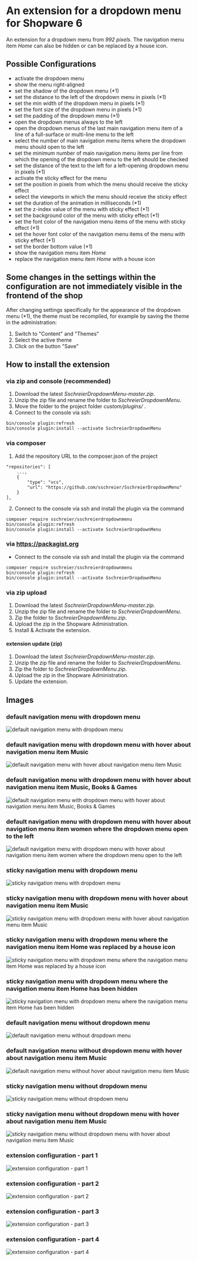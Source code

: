 # An extension for a dropdown menu for Shopware 6

An extension for a dropdown menu from _992 pixels_. The navigation menu item _Home_ can also be hidden or can be replaced by a house icon.

## Possible Configurations
 - activate the dropdown menu
 - show the menu right-aligned
 - set the shadow of the dropdown menu (*1)
 - set the distance to the left of the dropdown menu in pixels (*1)
 - set the min width of the dropdown menu in pixels (*1)
 - set the font size of the dropdown menu in pixels (*1)
 - set the padding of the dropdown menu (*1)
 - open the dropdown menus always to the left
 - open the dropdown menus of the last main navigation menu item of a line of a full-surface or multi-line menu to the left
 - select the number of main navigation menu items where the dropdown menu should open to the left
 - set the minimum number of main navigation menu items per line from which the opening of the dropdown menu to the left should be checked
 - set the distance of the text to the left for a left-opening dropdown menu in pixels (*1)
 - activate the sticky effect for the menu
 - set the position in pixels from which the menu should receive the sticky effect
 - select the viewports in which the menu should receive the sticky effect
 - set the duration of the animation in milliseconds (*1)
 - set the z-index value of the menu with sticky effect (*1)
 - set the background color of the menu with sticky effect (*1)
 - set the font color of the navigation menu items of the menu with sticky effect (*1)
 - set the hover font color of the navigation menu items of the menu with sticky effect (*1)
 - set the border bottom value (*1)
 - show the navigation menu item _Home_
 - replace the navigation menu item _Home_ with a house icon

## Some changes in the settings within the configuration are not immediately visible in the frontend of the shop
After changing settings specifically for the appearance of the dropdown menu (*1), the theme must be recompiled, for example by saving the theme in the administration:
1. Switch to "Content" and "Themes"
2. Select the active theme
3. Click on the button "Save"

## How to install the extension
### via zip and console (recommended)
1. Download the latest _SschreierDropdownMenu-master.zip_.
2. Unzip the zip file and rename the folder to _SschreierDropdownMenu_. 
3. Move the folder to the project folder _custom/plugins/_ .
4. Connect to the console via ssh:

```
bin/console plugin:refresh
bin/console plugin:install --activate SschreierDropdownMenu
```

### via composer
1. Add the repository URL to the composer.json of the project
```
"repositories": [
    ...,
    {
        "type": "vcs",
        "url": "https://github.com/sschreier/SschreierDropdownMenu"
    }
],
```

2. Connect to the console via ssh and install the plugin via the command
```
composer require sschreier/sschreierdropdownmenu
bin/console plugin:refresh
bin/console plugin:install --activate SschreierDropdownMenu
```

### via https://packagist.org
- Connect to the console via ssh and install the plugin via the command
```
composer require sschreier/sschreierdropdownmenu
bin/console plugin:refresh
bin/console plugin:install --activate SschreierDropdownMenu
```

### via zip upload
1. Download the latest _SschreierDropdownMenu-master.zip_.
2. Unzip the zip file and rename the folder to _SschreierDropdownMenu_.
3. Zip the folder to _SschreierDropdownMenu.zip_.
4. Upload the zip in the Shopware Administration.
5. Install & Activate the extension.

#### extension update (zip)
1. Download the latest _SschreierDropdownMenu-master.zip_.
2. Unzip the zip file and rename the folder to _SschreierDropdownMenu_.
3. Zip the folder to _SschreierDropdownMenu.zip_.
4. Upload the zip in the Shopware Administration.
5. Update the extension.

## Images

### default navigation menu with dropdown menu

![default navigation menu with dropdown menu](https://www.sebastianschreier.de/plugins/sschreierDropdownmenu/sschreierDropdownmenu-Image1.jpg)

### default navigation menu with dropdown menu with hover about navigation menu item Music

![default navigation menu with hover about navigation menu item Music](https://www.sebastianschreier.de/plugins/sschreierDropdownmenu/sschreierDropdownmenu-Image2.jpg)

### default navigation menu with dropdown menu with hover about navigation menu item  Music, Books & Games

![default navigation menu with dropdown menu with hover about navigation menu item  Music, Books & Games](https://www.sebastianschreier.de/plugins/sschreierDropdownmenu/sschreierDropdownmenu-Image3.jpg)

### default navigation menu with dropdown menu with hover about navigation menu item women where the dropdown menu open to the left

![default navigation menu with dropdown menu with hover about navigation menu item women where the dropdown menu open to the left](https://www.sebastianschreier.de/plugins/sschreierDropdownmenu/sschreierDropdownmenu-Image16.jpg)

### sticky navigation menu with dropdown menu

![sticky navigation menu with dropdown menu](https://www.sebastianschreier.de/plugins/sschreierDropdownmenu/sschreierDropdownmenu-Image4.jpg)

### sticky navigation menu with dropdown menu with hover about navigation menu item Music

![sticky navigation menu with dropdown menu with hover about navigation menu item Music](https://www.sebastianschreier.de/plugins/sschreierDropdownmenu/sschreierDropdownmenu-Image5.jpg)

### sticky navigation menu with dropdown menu where the navigation menu item Home was replaced by a house icon

![sticky navigation menu with dropdown menu where the navigation menu item Home was replaced by a house icon](https://www.sebastianschreier.de/plugins/sschreierDropdownmenu/sschreierDropdownmenu-Image6.jpg)

### sticky navigation menu with dropdown menu where the navigation menu item Home has been hidden

![sticky navigation menu with dropdown menu where the navigation menu item Home has been hidden](https://www.sebastianschreier.de/plugins/sschreierDropdownmenu/sschreierDropdownmenu-Image7.jpg)

### default navigation menu without dropdown menu

![default navigation menu without dropdown menu](https://www.sebastianschreier.de/plugins/sschreierDropdownmenu/sschreierDropdownmenu-Image8.jpg)

### default navigation menu without dropdown menu with hover about navigation menu item Music

![default navigation menu without hover about navigation menu item Music](https://www.sebastianschreier.de/plugins/sschreierDropdownmenu/sschreierDropdownmenu-Image9.jpg)

### sticky navigation menu without dropdown menu

![sticky navigation menu without dropdown menu](https://www.sebastianschreier.de/plugins/sschreierDropdownmenu/sschreierDropdownmenu-Image10.jpg)

### sticky navigation menu without dropdown menu with hover about navigation menu item Music

![sticky navigation menu without dropdown menu with hover about navigation menu item Music](https://www.sebastianschreier.de/plugins/sschreierDropdownmenu/sschreierDropdownmenu-Image11.jpg)

### extension configuration - part 1

![extension configuration - part 1](https://www.sebastianschreier.de/plugins/sschreierDropdownmenu/sschreierDropdownmenu-Image12.jpg)

### extension configuration - part 2

![extension configuration - part 2](https://www.sebastianschreier.de/plugins/sschreierDropdownmenu/sschreierDropdownmenu-Image13.jpg)

### extension configuration - part 3

![extension configuration - part 3](https://www.sebastianschreier.de/plugins/sschreierDropdownmenu/sschreierDropdownmenu-Image14.jpg)

### extension configuration - part 4

![extension configuration - part 4](https://www.sebastianschreier.de/plugins/sschreierDropdownmenu/sschreierDropdownmenu-Image15.jpg)
